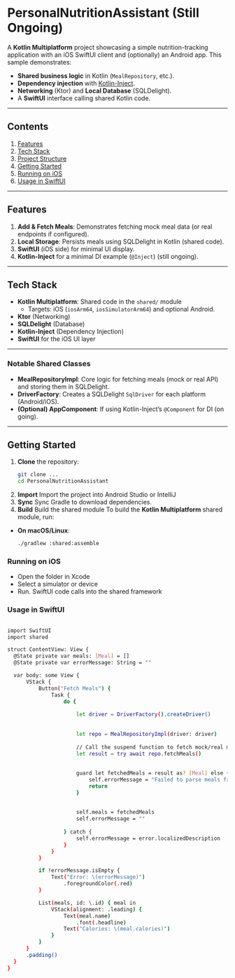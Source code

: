 # PersonalNutritionAssistant (Still Ongoing)

A **Kotlin Multiplatform** project showcasing a simple nutrition-tracking application with an iOS SwiftUI client and (optionally) an Android app. This sample demonstrates:

- **Shared business logic** in Kotlin (`MealRepository`, etc.).
- **Dependency injection** with [Kotlin-Inject](https://github.com/evant/kotlin-inject).
- **Networking** (Ktor) and **Local Database** (SQLDelight).
- A **SwiftUI** interface calling shared Kotlin code.

---

## Contents

1. [Features](#features)  
2. [Tech Stack](#tech-stack)  
3. [Project Structure](#project-structure)  
4. [Getting Started](#getting-started)  
5. [Running on iOS](#running-on-ios)  
6. [Usage in SwiftUI](#usage-in-swiftui)  

---

## Features

1. **Add & Fetch Meals**: Demonstrates fetching mock meal data (or real endpoints if configured).
2. **Local Storage**: Persists meals using SQLDelight in Kotlin (shared code).
3. **SwiftUI** (iOS side) for minimal UI display.
4. **Kotlin-Inject** for a minimal DI example (`@Inject`) (still ongoing).

---

## Tech Stack

- **Kotlin Multiplatform**: Shared code in the `shared/` module  
  - Targets: iOS (`iosArm64`, `iosSimulatorArm64`) and optional Android.  
- **Ktor** (Networking)
- **SQLDelight** (Database)
- **Kotlin-Inject** (Dependency Injection)
- **SwiftUI** for the iOS UI layer

---


### Notable Shared Classes

- **MealRepositoryImpl**: Core logic for fetching meals (mock or real API) and storing them in SQLDelight.
- **DriverFactory**: Creates a SQLDelight `SqlDriver` for each platform (Android/iOS).
- **(Optional) AppComponent**: If using Kotlin-Inject’s `@Component` for DI (on going).

---

## Getting Started

1. **Clone** the repository:
   ```bash
   git clone ...
   cd PersonalNutritionAssistant

2. **Import** Import the project into Android Studio or IntelliJ
3. **Sync** Sync Gradle to download dependencies.
4. **Build** Build the shared module
To build the **Kotlin Multiplatform** shared module, run:

- **On macOS/Linux**:
  ```bash
  ./gradlew :shared:assemble


### Running on iOS

- Open the folder in Xcode
- Select a simulator or device
- Run. SwiftUI code calls into the shared framework
  
### Usage in SwiftUI
  ```bash

import SwiftUI
import shared

struct ContentView: View {
    @State private var meals: [Meal] = []
    @State private var errorMessage: String = ""

    var body: some View {
        VStack {
            Button("Fetch Meals") {
                Task {
                    do {
                        
                        let driver = DriverFactory().createDriver()
                        
                       
                        let repo = MealRepositoryImpl(driver: driver)
                        
                        // Call the suspend function to fetch mock/real meals
                        let result = try await repo.fetchMeals()
                        
                        
                        guard let fetchedMeals = result as? [Meal] else {
                            self.errorMessage = "Failed to parse meals from Kotlin."
                            return
                        }
                        
                       
                        self.meals = fetchedMeals
                        self.errorMessage = ""
                        
                    } catch {
                        self.errorMessage = error.localizedDescription
                    }
                }
            }

            if !errorMessage.isEmpty {
                Text("Error: \(errorMessage)")
                    .foregroundColor(.red)
            }

            List(meals, id: \.id) { meal in
                VStack(alignment: .leading) {
                    Text(meal.name)
                        .font(.headline)
                    Text("Calories: \(meal.calories)")
                }
            }
        }
        .padding()
    }
}


